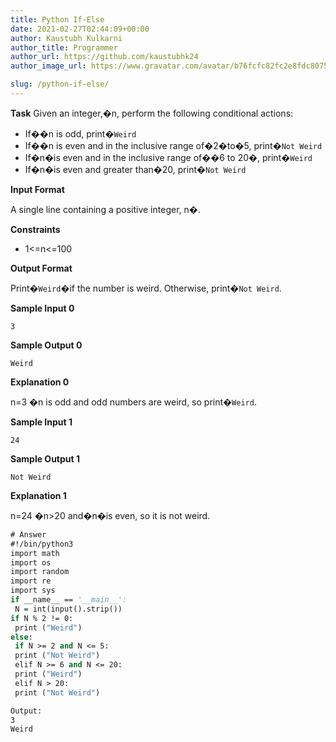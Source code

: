 ```yaml
---
title: Python If-Else
date: 2021-02-27T02:44:09+00:00
author: Kaustubh Kulkarni
author_title: Programmer
author_url: https://github.com/kaustubhk24
author_image_url: https://www.gravatar.com/avatar/b76fcfc82fc2e8fdc8075636f1735f61?s=200

slug: /python-if-else/
---
```

**Task** 
Given an integer,�n, perform the following conditional actions:

 * If��n is odd, print�`Weird`
 * If��n is even and in the inclusive range of�2�to�5, print�`Not Weird`
 * If�n�is even and in the inclusive range of��6 to 20�, print�`Weird`
 * If�n�is even and greater than�20, print�`Not Weird`

**Input Format**

A single line containing a positive integer, n�.

**Constraints**

 * 1<=n<=100

**Output Format**

Print�`Weird`�if the number is weird. Otherwise, print�`Not Weird`.

**Sample Input 0**


```
3

```


**Sample Output 0**


```
Weird

```


**Explanation 0**

n=3 
�n is odd and odd numbers are weird, so print�`Weird`.

**Sample Input 1**


```
24

```


**Sample Output 1**


```
Not Weird

```


**Explanation 1**

n=24 
�n>20 and�n�is even, so it is not weird.



```vb title="file.vb"
# Answer
#!/bin/python3
import math
import os
import random
import re
import sys
if __name__ == '__main__':
 N = int(input().strip())
if N % 2 != 0:
 print ("Weird")
else:
 if N >= 2 and N <= 5:
 print ("Not Weird")
 elif N >= 6 and N <= 20:
 print ("Weird")
 elif N > 20:
 print ("Not Weird")
```

```vb title="file.vb"
Output:
3
Weird
```